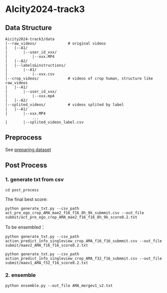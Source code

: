 # AIcity2024-track3

## Data Structure
```
Aicity2024-track3/data
|--raw_videos/              # original videos
|   |--A1/                  
|       |--user_id_xxx/
|           |--xxx.MP4
|   |--A2/                  
|   |--labels&instructions/ 
|       |--A1/   
|           |--xxx.csv          
|--crop_videos/             # videos of crop human, structure like raw_videos
|   |--A1/
|       |--user_id_xxx/
|           |--xxx.mp4
|   |--A2/
|--splited_videos/          # videos splited by label
|   |--A1/
|       |--xxx.MP4
            ...
|       |--splited_videos_label.csv  
```

## Preprocess

See [preparing dataset](preprocess/README.md)

## Post Process

### 1. generate txt from csv
```
cd post_process
```

The final best score:
```
python generate_txt.py --csv_path act_pre_ego_crop_AMA_mae2_f16_f16_8h_9k_submmit.csv --out_file submit/act_pre_ego_crop_AMA_mae2_f16_f16_8h_9k_score0.2.txt
```

To be ensembled：
```
python generate_txt.py --csv_path action_predict_info_singleview_crop_AMA_f16_f16_submmit.csv --out_file submit/maev2_AMA_f16_f16_score0.2.txt
```
```
python generate_txt.py --csv_path action_predict_info_singleview_crop_AMA_f32_f16_submmit.csv --out_file submit/maev1_AMA_f32_f16_score0.2.txt
```


### 2. ensemble
```
python ensemble.py --out_file AMA_mergev1_v2.txt
```

